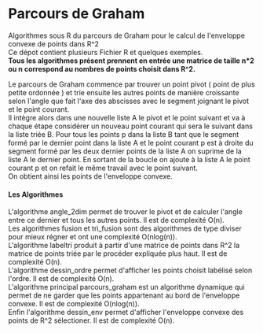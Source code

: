 # Parcours de Graham
Algorithmes sous R du parcours de Graham pour le calcul de l'enveloppe convexe de points dans R^2  
Ce dépot contient plusieurs Fichier R et quelques exemples.  
**Tous les algorithmes présent prennent en entrée une matrice de taille n*2 ou n correspond au nombres de points choisit dans R^2.**

Le parcours de Graham commence par trouver un point pivot ( point de plus petite ordonnée ) et trie ensuite les autres points de manière croissante selon l'angle que fait l'axe des abscisses avec le segment joignant le pivot et le point courant.   
Il intègre alors dans une nouvelle liste A le pivot et le point suivant et va à chaque étape considérer un nouveau point courant qui sera le suivant dans la liste triée B. Pour tous les points p dans la liste B tant que le segment formé par le dernier point dans la liste A et le point courant p est à droite du segment formé par les deux dernier points de la liste A on suprime de la liste A le dernier point. En sortant de la boucle on ajoute à la liste A le point courant p et on refait le même travail avec le point suivant.   
On obtient ainsi les points de l'enveloppe convexe.

#### Les Algorithmes

L'algorithme angle_2dim permet de trouver le pivot et de calculer l'angle entre ce dernier et tous les autres points. Il est de complexité O(n).  
Les algorithmes fusion et tri_fusion sont des algorithmes de type diviser pour mieux régner et ont une complexité O(nlog(n)).  
L'algorithme labeltri produit à partir d'une matrice de points dans R^2 la matrice de points triée par le procéder expliquée plus haut. Il est de complexité O(n).  
L'algorithme dessin_ordre permet d'afficher les points choisit labélisé selon l'ordre. Il est de complexité O(n).  
L'algorithme principal parcours_graham est un algorithme dynamique qui permet de ne garder que les points appartenant au bord de l'enveloppe convexe. Il est de complexité O(nlog(n)).  
Enfin l'algorithme dessin_env permet d'afficher l'enveloppe convexe des points de R^2 sélectioner. Il est de complexité O(n).
